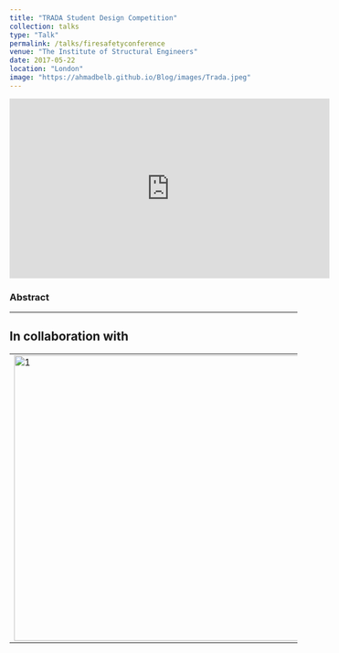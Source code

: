 ```yaml
---
title: "TRADA Student Design Competition"
collection: talks
type: "Talk"
permalink: /talks/firesafetyconference
venue: "The Institute of Structural Engineers"
date: 2017-05-22
location: "London"
image: "https://ahmadbelb.github.io/Blog/images/Trada.jpeg"
---
```


<iframe width="560" height="315" src="https://www.youtube.com/embed/zLcQEUbD71k" title="YouTube video player" frameborder="0" allow="accelerometer; autoplay; clipboard-write; encrypted-media; gyroscope; picture-in-picture" allowfullscreen></iframe>

<h3> Abstract </h3>

<style>
table, tr, td ,th{
   border: none!important;
}
</style>

<hr>
<body class="sponsored">

<h2 class="centered">  In collaboration with</h2>

<table >
  <tr >
  <td ><a class="greyed" href="https://www.eng.ed.ac.uk/" target="_blank"> <img src="https://ahmadbelb.github.io/Blog/images/ed.png"  alt="1" width = 500px ></a></td>
  
  
<td ><a class="greyed" href="https://www.burohappold.com/" target="_blank"> <img src="https://ahmadbelb.github.io/Blog/images/Buro-Happold.png"  alt="2" width = 500px ></a></td>
<td><a class="greyed" href="https://www.cullinanstudio.com/" target="_blank"><img src="https://ahmadbelb.github.io/Blog/images/cstudio.png" alt="3" width = 500px ></a></td>
  <td><a class="greyed" href="https://www.istructe.org/" target="_blank"><img src="https://ahmadbelb.github.io/Blog/images/ise.png" alt="4" width = 500px ></a></td>
   </tr> 
   <tr>
    

     
  </tr>
</table>
</body>


     
  </tr>
</table>
</body>

